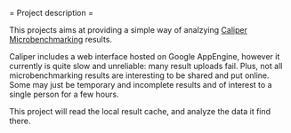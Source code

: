 = Project description =

This projects aims at providing a simple way of analzying
[Caliper Microbenchmarking](https://code.google.com/p/caliper/) results.

Caliper includes a web interface hosted on Google AppEngine, however it
currently is quite slow and unreliable: many result uploads fail. Plus,
not all microbenchmarking results are interesting to be shared and put online.
Some may just be temporary and incomplete results and of interest to a
single person for a few hours.

This project will read the local result cache, and analyze the data it
find there.